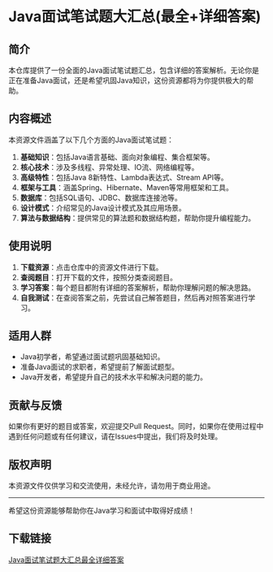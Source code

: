 # Java面试笔试题大汇总(最全+详细答案)

## 简介

本仓库提供了一份全面的Java面试笔试题汇总，包含详细的答案解析。无论你是正在准备Java面试，还是希望巩固Java知识，这份资源都将为你提供极大的帮助。

## 内容概述

本资源文件涵盖了以下几个方面的Java面试笔试题：

1. **基础知识**：包括Java语言基础、面向对象编程、集合框架等。
2. **核心技术**：涉及多线程、异常处理、IO流、网络编程等。
3. **高级特性**：包括Java 8新特性、Lambda表达式、Stream API等。
4. **框架与工具**：涵盖Spring、Hibernate、Maven等常用框架和工具。
5. **数据库**：包括SQL语句、JDBC、数据库连接池等。
6. **设计模式**：介绍常见的Java设计模式及其应用场景。
7. **算法与数据结构**：提供常见的算法题和数据结构题，帮助你提升编程能力。

## 使用说明

1. **下载资源**：点击仓库中的资源文件进行下载。
2. **查阅题目**：打开下载的文件，按照分类查阅题目。
3. **学习答案**：每个题目都附有详细的答案解析，帮助你理解问题的解决思路。
4. **自我测试**：在查阅答案之前，先尝试自己解答题目，然后再对照答案进行学习。

## 适用人群

- Java初学者，希望通过面试题巩固基础知识。
- 准备Java面试的求职者，希望提前了解面试题型。
- Java开发者，希望提升自己的技术水平和解决问题的能力。

## 贡献与反馈

如果你有更好的题目或答案，欢迎提交Pull Request。同时，如果你在使用过程中遇到任何问题或有任何建议，请在Issues中提出，我们将及时处理。

## 版权声明

本资源文件仅供学习和交流使用，未经允许，请勿用于商业用途。

---

希望这份资源能够帮助你在Java学习和面试中取得好成绩！

## 下载链接

[Java面试笔试题大汇总最全详细答案](https://pan.quark.cn/s/a618811a364c)